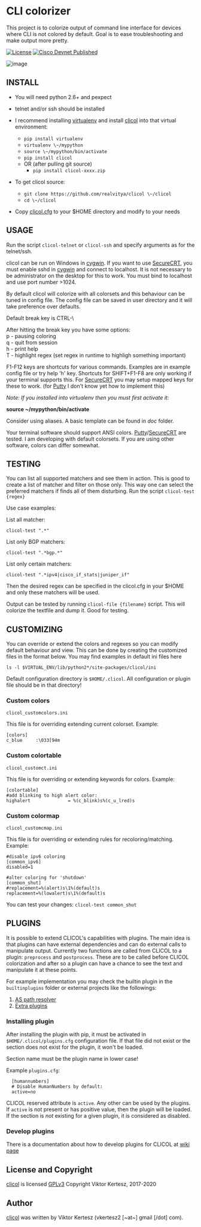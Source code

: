 CLI colorizer
=============

This project is to colorize output of command line interface for devices where CLI is not colored by default. Goal is to ease troubleshooting and make output more pretty.

[![License](http://img.shields.io/badge/license-GPLv3-blue.svg)](https://www.gnu.org/copyleft/gpl.html)
[![Cisco Devnet Published](https://static.production.devnetcloud.com/codeexchange/assets/images/devnet-published.svg)](https://developer.cisco.com/codeexchange/github/repo/realvitya/clicol)

![image](https://realvitya.files.wordpress.com/2017/02/shint1.png)

INSTALL
-------

 -   You will need python 2.6+ and pexpect
 -   telnet and/or ssh should be installed
 -   I recommend installing [virtualenv](https://pypi.org/project/virtualenv) and install [clicol](https://pypi.org/project/clicol) into that virtual environment:
        *   `pip install virtualenv`
        *   `virtualenv \~/mypython`
        *   `source \~/mypython/bin/activate`
        *   `pip install clicol`
        *   OR (after pulling git source)
            *   `pip install clicol-xxxx.zip`

 -   To get clicol source:
        *   `git clone https://github.com/realvitya/clicol \~/clicol`
        *   `cd \~/clicol`

 -   Copy
    [clicol.cfg](https://github.com/realvitya/clicol/blob/master/doc/clicol.cfg) to your \$HOME directory and modify to your needs

USAGE
-----

Run the script `clicol-telnet` or `clicol-ssh` and specify arguments as for the telnet/ssh.

clicol can be run on Windows in [cygwin](https://www.cygwin.com). If you want to use [SecureCRT](https://www.vandyke.com/products/securecrt), you must enable sshd in [cygwin](https://www.cygwin.com) and connect to localhost. It is not necessary to be administrator on the desktop for this to work. You must bind to localhost and use port number \>1024.

By default clicol will colorize with all colorsets and this behaviour can be tuned in config file. The config file can be saved in user directory and it will take preference over defaults.

Default break key is CTRL-\\

After hitting the break key you have some options:<BR>
p - pausing coloring<BR>
q - quit from session<BR>
h - print help<BR>
T - highlight regex (set regex in runtime to highligh something important)

F1-F12 keys are shortcuts for various commands. Examples are in example config file or try help 'h' key. Shortcuts for SHIFT+F1-F8 are only working if your terminal supports this. For [SecureCRT](https://www.vandyke.com/products/securecrt) you may setup mapped keys for these to work. (for [Putty](https://www.chiark.greenend.org.uk/~sgtatham/putty/) I don't know yet how to implement this)

*Note: If you installed into virtualenv then you must first activate it:*

**source \~/mypython/bin/activate**

Consider using aliases. A basic template can be found in *doc* folder.

Your terminal software should support ANSI colors. [Putty](https://www.chiark.greenend.org.uk/~sgtatham/putty/)/[SecureCRT](https://www.vandyke.com/products/securecrt) are tested. I am developing with default colorsets. If you are using other software, colors can differ somewhat.

TESTING
-------

You can list all supported matchers and see them in action. This is good to create a list of matcher and filter on those only. This way one can select the preferred matchers if finds all of them disturbing. Run the script `clicol-test {regex}`

Use case examples:

List all matcher:

`clicol-test ".*"`

List only BGP matchers:

`clicol-test ".*bgp.*"`

List only certain matchers:

`clicol-test ".*ipv4|cisco_if_stats|juniper_if"`

Then the desired regex can be specified in the clicol.cfg in your \$HOME and only these matchers will be used.

Output can be tested by running `clicol-file {filename}` script. This will colorize the textfile and dump it. Good for testing.

CUSTOMIZING
-----------

You can override or extend the colors and regexes so you can modify default behaviour and view. This can be done by creating the customized files in the format below. You may find examples in default ini files here

`ls -l $VIRTUAL_ENV/lib/python2*/site-packages/clicol/ini`

Default configuration directory is `$HOME/.clicol`. All configuration or plugin file should be in that directory!

### Custom colors

`clicol_customcolors.ini`

This file is for overriding extending current colorset. Example:

    [colors]
    c_blue     :\033[94m

### Custom colortable

`clicol_customct.ini`

This file is for overriding or extending keywords for colors. Example:

    [colortable]
    #add blinking to high alert color:
    highalert              = %(c_blink)s%(c_u_lred)s

### Custom colormap

`clicol_customcmap.ini`

This file is for overriding or extending rules for recoloring/matching.
Example:

    #disable ipv6 coloring
    [common_ipv6]
    disabled=1

    #alter coloring for 'shutdown'
    [common_shut]
    #replacement=%(alert)s\1%(default)s
    replacement=%(lowalert)s\1%(default)s

You can test your changes: `clicol-test common_shut`

PLUGINS
-------

It is possible to extend CLICOL's capabilities with plugins. The main idea is that plugins can have external dependencies and can do external calls to manipulate output. Currently two functions are called from CLICOL to a plugin: `preprocess` and `postprocess`. These are to be called before CLICOL colorization and after so a plugin can have a chance to see the text and manipulate it at these points.

For example implementation you may check the builtin plugin in the `builtinplugins` folder or external projects like the followings: 
1. [AS path resolver](https://github.com/realvitya/clicol_plugin_aspath)
2. [Extra plugins](https://github.com/realvitya/clicol_plugin_extra)

### Installing plugin

After installing the plugin with pip, it must be activated in `$HOME/.clicol/plugins.cfg` configuration file. If that file did not exist or the section does not exist for the plugin, it won't be loaded.

Section name must be the plugin name in lower case!

Example `plugins.cfg`:
      
      [humannumbers]
      # Disable HumanNumbers by default:
      active=no

CLICOL reserved attribute is `active`. Any other can be used by the plugins. If `active` is not present or has positive value, then the plugin will be loaded. If the section is _not_ existing for a given plugin, it is considered as disabled.

### Develop plugins

There is a documentation about how to develop plugins for CLICOL at [wiki page](https://github.com/realvitya/clicol/wiki/Plugin-development)

License and Copyright
---------------------

[clicol](https://pypi.org/project/clicol) is licensed [GPLv3](http://www.gnu.org/licenses/gpl-3.0.html) Copyright Viktor Kertesz, 2017-2020

Author
------

[clicol](https://pypi.org/project/clicol) was written by Viktor Kertesz
(vkertesz2 [\~at\~] gmail [/dot] com).
